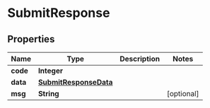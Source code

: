 

# SubmitResponse


## Properties

| Name | Type | Description | Notes |
|------------ | ------------- | ------------- | -------------|
|**code** | **Integer** |  |  |
|**data** | [**SubmitResponseData**](SubmitResponseData.md) |  |  |
|**msg** | **String** |  |  [optional] |



